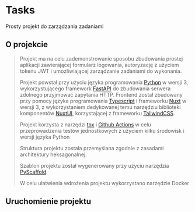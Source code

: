 # Tasks
Prosty projekt do zarządzania zadaniami

## O projekcie

> Projekt ma na celu zademonstrowanie sposobu zbudowania prostej aplikacji
> zawierającej formularz logowania, autoryzację z użyciem tokenu JWT i umożliwiającej
> zarządzanie zadaniami do wykonania.
>
> Projekt powstał przy użyciu języka programowania [Python] w wersji 3,
> wykorzystującego framework [FastAPI] do zbudowania serwera zdolnego przyjmować
> zapytania HTTP. Frontend został zbudowany przy pomocy języka programowania
> [Typescript] i frameworku [Nuxt] w wersji 3, z wykorzystaniem dedykowanej
> temu narzędziu biblioteki komponentów [NuxtUI], korzystającej z frameworku
> [TailwindCSS].
>
> Projekt korzysta z narzędzi [tox] i [Github Actions] w celu przeprowadzenia testów
> jednostkowych z użyciem kilku środowisk i wersji języka Python
>
> Struktura projektu została przemyślana zgodnie z zasadami architektury heksagonalnej.
>
> Szablon projektu został wygenerowany przy użyciu narzędzia [PyScaffold].
>
> W celu ułatwienia wdrożenia projektu wykorzystano narzędzie Docker

## Uruchomienie projektu

>


[Python]: https://www.python.org
[FastAPI]: https://fastapi.tiangolo.com
[Typescript]: https://www.typescriptlang.org
[Nuxt]: https://nuxt.com
[NuxtUI]: https://ui.nuxt.com
[TailwindCSS]: https://ui.nuxt.com
[tox]: https://tox.wiki/en/latest/config.html
[Github Actions]: https://github.com/features/actions
[TailwindCSS]: https://ui.nuxt.com
[PyScaffold]: https://pyscaffold.org/
